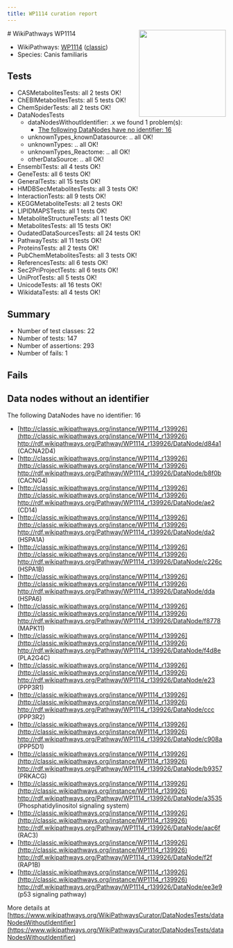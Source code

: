 ```yaml
---
title: WP1114 curation report
---
```


<img style="float: right; width: 200px" src="https://upload.wikimedia.org/wikipedia/commons/thumb/8/83/Wplogo_with_text_500.png/640px-Wplogo_with_text_500.png" />
# WikiPathways WP1114

* WikiPathways: [WP1114](https://wikipathways.org/pathways/WP1114) ([classic](https://classic.wikipathways.org/instance/WP1114))
* Species: Canis familiaris
## Tests
* CASMetabolitesTests: all 2 tests OK!
* ChEBIMetabolitesTests: all 5 tests OK!
* ChemSpiderTests: all 2 tests OK!
* DataNodesTests
    * dataNodesWithoutIdentifier: .x we found 1 problem(s):
        * [The following DataNodes have no identifier: 16](#8792c496)
    * unknownTypes_knownDatasource: .. all OK!
    * unknownTypes: .. all OK!
    * unknownTypes_Reactome: .. all OK!
    * otherDataSource: .. all OK!
* EnsemblTests: all 4 tests OK!
* GeneTests: all 6 tests OK!
* GeneralTests: all 15 tests OK!
* HMDBSecMetabolitesTests: all 3 tests OK!
* InteractionTests: all 9 tests OK!
* KEGGMetaboliteTests: all 2 tests OK!
* LIPIDMAPSTests: all 1 tests OK!
* MetaboliteStructureTests: all 1 tests OK!
* MetabolitesTests: all 15 tests OK!
* OudatedDataSourcesTests: all 24 tests OK!
* PathwayTests: all 11 tests OK!
* ProteinsTests: all 2 tests OK!
* PubChemMetabolitesTests: all 3 tests OK!
* ReferencesTests: all 6 tests OK!
* Sec2PriProjectTests: all 6 tests OK!
* UniProtTests: all 5 tests OK!
* UnicodeTests: all 16 tests OK!
* WikidataTests: all 4 tests OK!


## Summary

* Number of test classes: 22
* Number of tests: 147
* Number of assertions: 293
* Number of fails: 1

## Fails

<a name="8792c496" />

## Data nodes without an identifier

The following DataNodes have no identifier: 16

* [http://classic.wikipathways.org/instance/WP1114_r139926](http://classic.wikipathways.org/instance/WP1114_r139926) http://rdf.wikipathways.org/Pathway/WP1114_r139926/DataNode/d84a1 (CACNA2D4)
* [http://classic.wikipathways.org/instance/WP1114_r139926](http://classic.wikipathways.org/instance/WP1114_r139926) http://rdf.wikipathways.org/Pathway/WP1114_r139926/DataNode/b8f0b (CACNG4)
* [http://classic.wikipathways.org/instance/WP1114_r139926](http://classic.wikipathways.org/instance/WP1114_r139926) http://rdf.wikipathways.org/Pathway/WP1114_r139926/DataNode/ae2 (CD14)
* [http://classic.wikipathways.org/instance/WP1114_r139926](http://classic.wikipathways.org/instance/WP1114_r139926) http://rdf.wikipathways.org/Pathway/WP1114_r139926/DataNode/da2 (HSPA1A)
* [http://classic.wikipathways.org/instance/WP1114_r139926](http://classic.wikipathways.org/instance/WP1114_r139926) http://rdf.wikipathways.org/Pathway/WP1114_r139926/DataNode/c226c (HSPA1B)
* [http://classic.wikipathways.org/instance/WP1114_r139926](http://classic.wikipathways.org/instance/WP1114_r139926) http://rdf.wikipathways.org/Pathway/WP1114_r139926/DataNode/dda (HSPA6)
* [http://classic.wikipathways.org/instance/WP1114_r139926](http://classic.wikipathways.org/instance/WP1114_r139926) http://rdf.wikipathways.org/Pathway/WP1114_r139926/DataNode/f8778 (MAPK11)
* [http://classic.wikipathways.org/instance/WP1114_r139926](http://classic.wikipathways.org/instance/WP1114_r139926) http://rdf.wikipathways.org/Pathway/WP1114_r139926/DataNode/f4d8e (PLA2G4C)
* [http://classic.wikipathways.org/instance/WP1114_r139926](http://classic.wikipathways.org/instance/WP1114_r139926) http://rdf.wikipathways.org/Pathway/WP1114_r139926/DataNode/e23 (PPP3R1)
* [http://classic.wikipathways.org/instance/WP1114_r139926](http://classic.wikipathways.org/instance/WP1114_r139926) http://rdf.wikipathways.org/Pathway/WP1114_r139926/DataNode/ccc (PPP3R2)
* [http://classic.wikipathways.org/instance/WP1114_r139926](http://classic.wikipathways.org/instance/WP1114_r139926) http://rdf.wikipathways.org/Pathway/WP1114_r139926/DataNode/c908a (PPP5D1)
* [http://classic.wikipathways.org/instance/WP1114_r139926](http://classic.wikipathways.org/instance/WP1114_r139926) http://rdf.wikipathways.org/Pathway/WP1114_r139926/DataNode/b9357 (PRKACG)
* [http://classic.wikipathways.org/instance/WP1114_r139926](http://classic.wikipathways.org/instance/WP1114_r139926) http://rdf.wikipathways.org/Pathway/WP1114_r139926/DataNode/a3535 (Phosphatidylinositol
signaling system)
* [http://classic.wikipathways.org/instance/WP1114_r139926](http://classic.wikipathways.org/instance/WP1114_r139926) http://rdf.wikipathways.org/Pathway/WP1114_r139926/DataNode/aac6f (RAC3)
* [http://classic.wikipathways.org/instance/WP1114_r139926](http://classic.wikipathways.org/instance/WP1114_r139926) http://rdf.wikipathways.org/Pathway/WP1114_r139926/DataNode/f2f (RAP1B)
* [http://classic.wikipathways.org/instance/WP1114_r139926](http://classic.wikipathways.org/instance/WP1114_r139926) http://rdf.wikipathways.org/Pathway/WP1114_r139926/DataNode/ee3e9 (p53 signaling pathway)


More details at [https://www.wikipathways.org/WikiPathwaysCurator/DataNodesTests/dataNodesWithoutIdentifier](https://www.wikipathways.org/WikiPathwaysCurator/DataNodesTests/dataNodesWithoutIdentifier)

